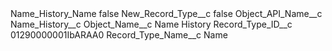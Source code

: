 <?xml version="1.0" encoding="UTF-8"?>
<CustomMetadata xmlns="http://soap.sforce.com/2006/04/metadata" xmlns:xsi="http://www.w3.org/2001/XMLSchema-instance" xmlns:xsd="http://www.w3.org/2001/XMLSchema">
    <label>Name_History_Name</label>
    <protected>false</protected>
    <values>
        <field>New_Record_Type__c</field>
        <value xsi:type="xsd:boolean">false</value>
    </values>
    <values>
        <field>Object_API_Name__c</field>
        <value xsi:type="xsd:string">Name_History__c</value>
    </values>
    <values>
        <field>Object_Name__c</field>
        <value xsi:type="xsd:string">Name History</value>
    </values>
    <values>
        <field>Record_Type_ID__c</field>
        <value xsi:type="xsd:string">01290000001IbARAA0</value>
    </values>
    <values>
        <field>Record_Type_Name__c</field>
        <value xsi:type="xsd:string">Name</value>
    </values>
</CustomMetadata>
